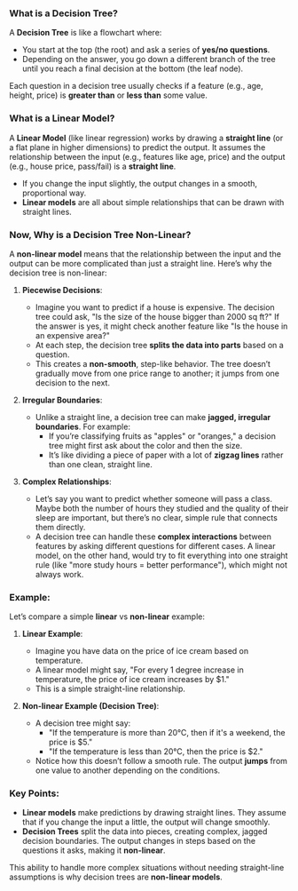 ### What is a Decision Tree?

A **Decision Tree** is like a flowchart where:
- You start at the top (the root) and ask a series of **yes/no questions**.
- Depending on the answer, you go down a different branch of the tree until you reach a final decision at the bottom (the leaf node).

Each question in a decision tree usually checks if a feature (e.g., age, height, price) is **greater than** or **less than** some value.

### What is a Linear Model?

A **Linear Model** (like linear regression) works by drawing a **straight line** (or a flat plane in higher dimensions) to predict the output. It assumes the relationship between the input (e.g., features like age, price) and the output (e.g., house price, pass/fail) is a **straight line**.

- If you change the input slightly, the output changes in a smooth, proportional way.
- **Linear models** are all about simple relationships that can be drawn with straight lines.

### Now, Why is a Decision Tree **Non-Linear**?

A **non-linear model** means that the relationship between the input and the output can be more complicated than just a straight line. Here’s why the decision tree is non-linear:

1. **Piecewise Decisions**:
   - Imagine you want to predict if a house is expensive. The decision tree could ask, "Is the size of the house bigger than 2000 sq ft?" If the answer is yes, it might check another feature like "Is the house in an expensive area?"
   - At each step, the decision tree **splits the data into parts** based on a question.
   - This creates a **non-smooth**, step-like behavior. The tree doesn’t gradually move from one price range to another; it jumps from one decision to the next.

2. **Irregular Boundaries**:
   - Unlike a straight line, a decision tree can make **jagged, irregular boundaries**. For example:
     - If you’re classifying fruits as "apples" or "oranges," a decision tree might first ask about the color and then the size.
     - It’s like dividing a piece of paper with a lot of **zigzag lines** rather than one clean, straight line.

3. **Complex Relationships**:
   - Let’s say you want to predict whether someone will pass a class. Maybe both the number of hours they studied and the quality of their sleep are important, but there’s no clear, simple rule that connects them directly.
   - A decision tree can handle these **complex interactions** between features by asking different questions for different cases. A linear model, on the other hand, would try to fit everything into one straight rule (like "more study hours = better performance"), which might not always work.

### Example:

Let’s compare a simple **linear** vs **non-linear** example:

1. **Linear Example**:
   - Imagine you have data on the price of ice cream based on temperature.
   - A linear model might say, "For every 1 degree increase in temperature, the price of ice cream increases by $1."
   - This is a simple straight-line relationship.

2. **Non-linear Example (Decision Tree)**:
   - A decision tree might say:
     - "If the temperature is more than 20°C, then if it's a weekend, the price is $5."
     - "If the temperature is less than 20°C, then the price is $2."
   - Notice how this doesn’t follow a smooth rule. The output **jumps** from one value to another depending on the conditions.

### Key Points:

- **Linear models** make predictions by drawing straight lines. They assume that if you change the input a little, the output will change smoothly.
- **Decision Trees** split the data into pieces, creating complex, jagged decision boundaries. The output changes in steps based on the questions it asks, making it **non-linear**.
  
This ability to handle more complex situations without needing straight-line assumptions is why decision trees are **non-linear models**.
